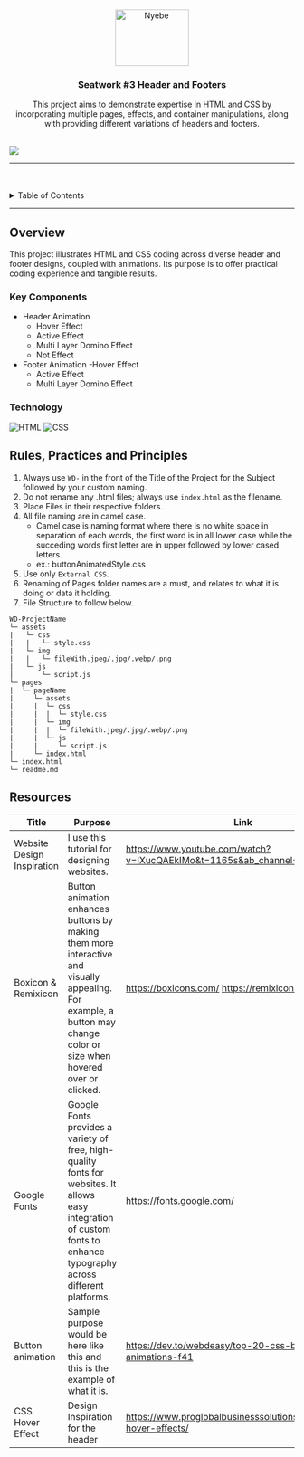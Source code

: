 <a name="readme-top">

<br/>

<br />
<div align="center">
  <a href="https://github.com/blanca890/WD-seatwork3">
  <!-- TODO: If you want to add logo or banner you can add it here -->
    <img src="../WD-seatwork3/assets/img/LOGO.jpg" alt="Nyebe" width="130" height="100">
  </a>
<!-- TODO: Change Title to the name of the title of your Project -->
  <h3 align="center">Seatwork #3 Header and Footers</h3>
</div>
<!-- TODO: Make a short description -->
<div align="center">
  This project aims to demonstrate expertise in HTML and CSS by incorporating multiple pages, effects, and container manipulations, along with providing different variations of headers and footers.
</div>

<br />

<!-- TODO: Change the zyx-0314 into your github username  -->
<!-- TODO: Change the WD-Template-Project into the same name of your folder -->
![](https://visit-counter.vercel.app/counter.png?page=zyx-0314/blanca890/WD-seatwork3)

---

<br />
<br />

<!-- TODO: If you want to add more layers for your readme -->
<details>
  <summary>Table of Contents</summary>
  <ol>
    <li>
      <a href="#overview">Overview</a>
      <ol>
        <li>
          <a href="#key-components">Key Components</a>
        </li>
        <li>
          <a href="#technology">Technology</a>
        </li>
      </ol>
    </li>
    <li>
      <a href="#rule,-practices-and-principles">Rules, Practices and Principles</a>
    </li>
    <li>
      <a href="#resources">Resources</a>
    </li>
  </ol>
</details>

---

## Overview

<!-- TODO: To be changed -->
<!-- The following are just sample -->
This project illustrates HTML and CSS coding across diverse header and footer designs, coupled with animations. Its purpose is to offer practical coding experience and tangible results.

### Key Components
<!-- TODO: List of Key Components -->
<!-- The following are just sample -->
- Header Animation
  - Hover Effect
  - Active Effect
  - Multi Layer Domino Effect
  - Not Effect
- Footer Animation
  -Hover Effect
  - Active Effect
  - Multi Layer Domino Effect
### Technology
<!-- TODO: List of Technology Used -->
![HTML](https://img.shields.io/badge/HTML-E34F26?style=for-the-badge&logo=html5&logoColor=white)
![CSS](https://img.shields.io/badge/CSS-1572B6?style=for-the-badge&logo=css3&logoColor=white)

## Rules, Practices and Principles
1. Always use `WD-` in the front of the Title of the Project for the Subject followed by your custom naming.
2. Do not rename any .html files; always use `index.html` as the filename.
3. Place Files in their respective folders.
4. All file naming are in camel case.
   - Camel case is naming format where there is no white space in separation of each words, the first word is in all lower case while the succeding words first letter are in upper followed by lower cased letters.
   - ex.: buttonAnimatedStyle.css
5. Use only `External CSS`.
6. Renaming of Pages folder names are a must, and relates to what it is doing or data it holding.
7. File Structure to follow below.

```
WD-ProjectName
└─ assets
|   └─ css
|   |   └─ style.css
|   └─ img
|   |   └─ fileWith.jpeg/.jpg/.webp/.png
|   └─ js
|       └─ script.js
└─ pages
|  └─ pageName
|     └─ assets
|     |  └─ css
|     |  |  └─ style.css
|     |  └─ img
|     |  |  └─ fileWith.jpeg/.jpg/.webp/.png
|     |  └─ js
|     |     └─ script.js
|     └─ index.html
└─ index.html
└─ readme.md
```

## Resources

<!-- TODO: Add References -->
| Title | Purpose | Link |
|-|-|-|
| Website Design Inspiration | I use this tutorial for designing websites.| https://www.youtube.com/watch?v=IXucQAEkIMo&t=1165s&ab_channel=TahmidAhmed |
| Boxicon & Remixicon | Button animation enhances buttons by making them more interactive and visually appealing. For example, a button may change color or size when hovered over or clicked. | https://boxicons.com/ https://remixicon.com/ |
| Google Fonts  | Google Fonts provides a variety of free, high-quality fonts for websites. It allows easy integration of custom fonts to enhance typography across different platforms. | https://fonts.google.com/ |
| Button animation | Sample purpose would be here like this and this is the example of what it is. | https://dev.to/webdeasy/top-20-css-buttons-animations-f41 |
|CSS Hover Effect | Design Inspiration for the header | https://www.proglobalbusinesssolutions.com/css-hover-effects/